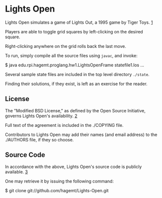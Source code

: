 Lights Open
===========

Lights Open simulates a game of Lights Out, a 1995 game by Tiger Toys. [1]

Players are able to toggle grid squares by left-clicking on the desired square.

Right-clicking anywhere on the grid rolls back the last move.

To run, simply compile all the source files using `javac`, and invoke:

$ java edu.rpi.hagemt.proglang.hw1.LightsOpenFrame statefile1.los ...

Several sample state files are included in the top level directory `./state`.

Finding their solutions, if they exist, is left as an exercise for the reader.

[1]: http://en.wikipedia.org/wiki/Lights_Out_%28game%29

License
-----

The "Modified BSD License," as defined by the Open Source Initiative, governs Lights Open's availability. [2]

Full text of the agreement is included in the ./COPYING file.

Contributors to Lights Open may add their names (and email address) to the ./AUTHORS file, if they so choose.

[2]: http://www.opensource.org/licenses/bsd-license

Source Code
-----

In accordance with the above, Lights Open's source code is publicly available. [3]

One may retrieve it by issuing the following command:

$ git clone git://github.com/hagemt/Lights-Open.git

[3]: https://www.github.com/hagemt/Lights-Open
